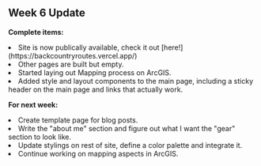 ## Week 6 Update

<b>Complete items:</b>
<li>Site is now publically available, check it out [here!](https://backcountryroutes.vercel.app/)</li>
<li>Other pages are built but empty.</li>
<li>Started laying out Mapping process on ArcGIS.</li>
<li>Added style and layout components to the main page, including a sticky header on the main page and links that actually work.</li>

<b>For next week:</b>
<li>Create template page for blog posts.</li>
<li>Write the "about me" section and figure out what I want the "gear" section to look like.</li>
<li>Update stylings on rest of site, define a color palette and integrate it.</li>
<li>Continue working on mapping aspects in ArcGIS.</li>
